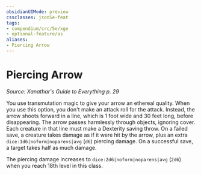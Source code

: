 ```yaml
---
obsidianUIMode: preview
cssclasses: json5e-feat
tags:
- compendium/src/5e/xge
- optional-feature/as
aliases:
- Piercing Arrow
---
```

# Piercing Arrow
*Source: Xanathar's Guide to Everything p. 29*  

You use transmutation magic to give your arrow an ethereal quality. When you use this option, you don't make an attack roll for the attack. Instead, the arrow shoots forward in a line, which is 1 foot wide and 30 feet long, before disappearing. The arrow passes harmlessly through objects, ignoring cover. Each creature in that line must make a Dexterity saving throw. On a failed save, a creature takes damage as if it were hit by the arrow, plus an extra `dice:1d6|noform|noparens|avg` (`d6`) piercing damage. On a successful save, a target takes half as much damage.

The piercing damage increases to `dice:2d6|noform|noparens|avg` (`2d6`) when you reach 18th level in this class.